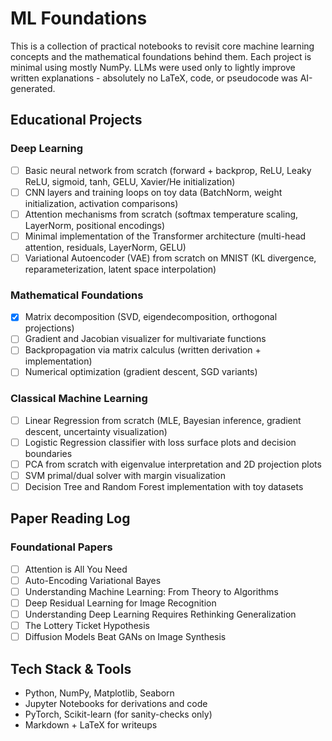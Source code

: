 # ML Foundations

This is a collection of practical notebooks to revisit core machine learning concepts and the mathematical foundations behind them. Each project is minimal using mostly NumPy. LLMs were used only to lightly improve written explanations - absolutely no LaTeX, code, or pseudocode was AI-generated.

## Educational Projects

### Deep Learning
- [ ] Basic neural network from scratch (forward + backprop, ReLU, Leaky ReLU, sigmoid, tanh, GELU, Xavier/He initialization)
- [ ] CNN layers and training loops on toy data (BatchNorm, weight initialization, activation comparisons)
- [ ] Attention mechanisms from scratch (softmax temperature scaling, LayerNorm, positional encodings)
- [ ] Minimal implementation of the Transformer architecture (multi-head attention, residuals, LayerNorm, GELU)
- [ ] Variational Autoencoder (VAE) from scratch on MNIST (KL divergence, reparameterization, latent space interpolation)

### Mathematical Foundations
- [x] Matrix decomposition (SVD, eigendecomposition, orthogonal projections)
- [ ] Gradient and Jacobian visualizer for multivariate functions
- [ ] Backpropagation via matrix calculus (written derivation + implementation)
- [ ] Numerical optimization (gradient descent, SGD variants)

### Classical Machine Learning
- [ ] Linear Regression from scratch (MLE, Bayesian inference, gradient descent, uncertainty visualization)
- [ ] Logistic Regression classifier with loss surface plots and decision boundaries  
- [ ] PCA from scratch with eigenvalue interpretation and 2D projection plots  
- [ ] SVM primal/dual solver with margin visualization  
- [ ] Decision Tree and Random Forest implementation with toy datasets

## Paper Reading Log

### Foundational Papers
- [ ] Attention is All You Need
- [ ] Auto-Encoding Variational Bayes
- [ ] Understanding Machine Learning: From Theory to Algorithms
- [ ] Deep Residual Learning for Image Recognition
- [ ] Understanding Deep Learning Requires Rethinking Generalization
- [ ] The Lottery Ticket Hypothesis
- [ ] Diffusion Models Beat GANs on Image Synthesis

## Tech Stack & Tools

- Python, NumPy, Matplotlib, Seaborn
- Jupyter Notebooks for derivations and code
- PyTorch, Scikit-learn (for sanity-checks only)
- Markdown + LaTeX for writeups
